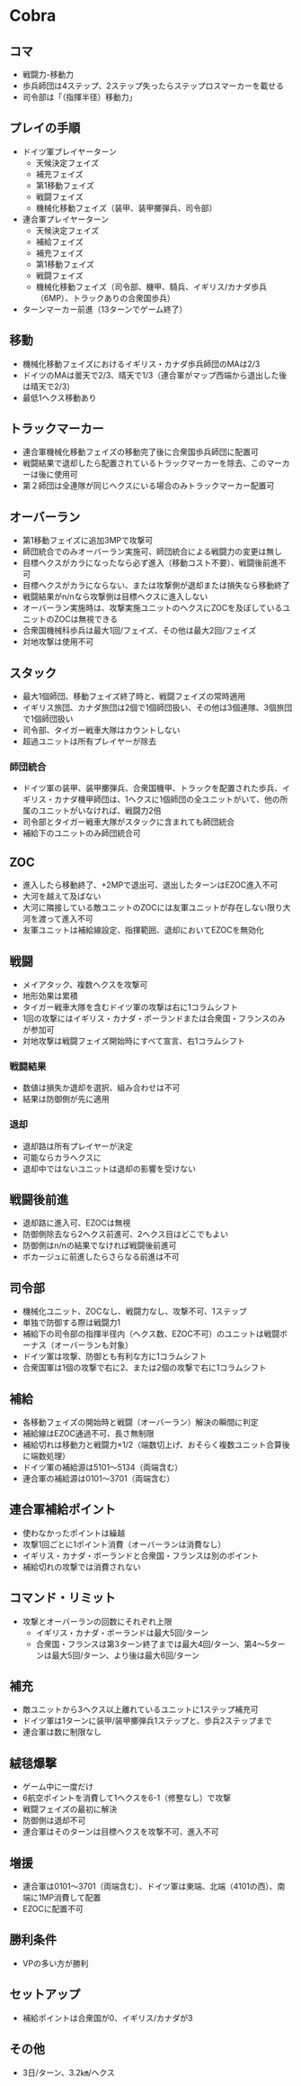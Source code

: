 # Cobra

## コマ
- 戦闘力-移動力
- 歩兵師団は4ステップ、2ステップ失ったらステップロスマーカーを載せる
- 司令部は「（指揮半径）移動力」

## プレイの手順
- ドイツ軍プレイヤーターン
  - 天候決定フェイズ
  - 補充フェイズ
  - 第1移動フェイズ
  - 戦闘フェイズ
  - 機械化移動フェイズ（装甲、装甲擲弾兵、司令部）
- 連合軍プレイヤーターン
  - 天候決定フェイズ
  - 補給フェイズ
  - 補充フェイズ
  - 第1移動フェイズ
  - 戦闘フェイズ
  - 機械化移動フェイズ（司令部、機甲、騎兵、イギリス/カナダ歩兵（6MP）、トラックありの合衆国歩兵）
- ターンマーカー前進（13ターンでゲーム終了）

## 移動
- 機械化移動フェイズにおけるイギリス・カナダ歩兵師団のMAは2/3
- ドイツのMAは曇天で2/3、晴天で1/3（連合軍がマップ西端から退出した後は晴天で2/3）
- 最低1ヘクス移動あり

## トラックマーカー
- 連合軍機械化移動フェイズの移動完了後に合衆国歩兵師団に配置可
- 戦闘結果で退却したら配置されているトラックマーカーを除去、このマーカーは後に使用可
- 第２師団は全連隊が同じヘクスにいる場合のみトラックマーカー配置可

## オーバーラン
- 第1移動フェイズに追加3MPで攻撃可
- 師団統合でのみオーバーラン実施可、師団統合による戦闘力の変更は無し
- 目標ヘクスがカラになったなら必ず進入（移動コスト不要）、戦闘後前進不可
- 目標ヘクスがカラにならない、または攻撃側が退却または損失なら移動終了
- 戦闘結果がn/nなら攻撃側は目標ヘクスに進入しない
- オーバーラン実施時は、攻撃実施ユニットのヘクスにZOCを及ぼしているユニットのZOCは無視できる
- 合衆国機械科歩兵は最大1回/フェイズ、その他は最大2回/フェイズ
- 対地攻撃は使用不可

## スタック
- 最大1個師団、移動フェイズ終了時と、戦闘フェイズの常時適用
- イギリス旅団、カナダ旅団は2個で1個師団扱い、その他は3個連隊、3個旅団で1個師団扱い
- 司令部、タイガー戦車大隊はカウントしない
- 超過ユニットは所有プレイヤーが除去

### 師団統合
- ドイツ軍の装甲、装甲擲弾兵、合衆国機甲、トラックを配置された歩兵、イギリス・カナダ機甲師団は、1ヘクスに1個師団の全ユニットがいて、他の所属のユニットがいなければ、戦闘力2倍
- 司令部とタイガー戦車大隊がスタックに含まれても師団統合
- 補給下のユニットのみ師団統合可

## ZOC
- 進入したら移動終了、+2MPで退出可、退出したターンはEZOC進入不可
- 大河を越えて及ばない
- 大河に隣接している敵ユニットのZOCには友軍ユニットが存在しない限り大河を渡って進入不可
- 友軍ユニットは補給線設定、指揮範囲、退却においてEZOCを無効化

## 戦闘
- メイアタック、複数ヘクスを攻撃可
- 地形効果は累積
- タイガー戦車大隊を含むドイツ軍の攻撃は右に1コラムシフト
- 1回の攻撃にはイギリス・カナダ・ポーランドまたは合衆国・フランスのみが参加可
- 対地攻撃は戦闘フェイズ開始時にすべて宣言、右1コラムシフト

### 戦闘結果
- 数値は損失か退却を選択、組み合わせは不可
- 結果は防御側が先に適用

### 退却
- 退却路は所有プレイヤーが決定
- 可能ならカラヘクスに
- 退却中ではないユニットは退却の影響を受けない

## 戦闘後前進
- 退却路に進入可、EZOCは無視
- 防御側除去なら2ヘクス前進可、2ヘクス目はどこでもよい
- 防御側はn/nの結果でなければ戦闘後前進可
- ボカージュに前進したらさらなる前進は不可

## 司令部
- 機械化ユニット、ZOCなし、戦闘力なし、攻撃不可、1ステップ
- 単独で防御する際は戦闘力1
- 補給下の司令部の指揮半径内（ヘクス数、EZOC不可）のユニットは戦闘ボーナス（オーバーランも対象）
- ドイツ軍は攻撃、防御とも有利な方に1コラムシフト
- 合衆国軍は1個の攻撃で右に2、または2個の攻撃で右に1コラムシフト

## 補給
- 各移動フェイズの開始時と戦闘（オーバーラン）解決の瞬間に判定
- 補給線はEZOC通過不可、長さ無制限
- 補給切れは移動力と戦闘力×1/2（端数切上げ、おそらく複数ユニット合算後に端数処理）
- ドイツ軍の補給源は5101〜5134（両端含む）
- 連合軍の補給源は0101〜3701（両端含む）

## 連合軍補給ポイント
- 使わなかったポイントは繰越
- 攻撃1回ごとに1ポイント消費（オーバーランは消費なし）
- イギリス・カナダ・ポーランドと合衆国・フランスは別のポイント
- 補給切れの攻撃では消費されない

## コマンド・リミット
- 攻撃とオーバーランの回数にそれぞれ上限
  - イギリス・カナダ・ポーランドは最大5回/ターン
  - 合衆国・フランスは第3ターン終了までは最大4回/ターン、第4〜5ターンは最大5回/ターン、より後は最大6回/ターン

## 補充
- 敵ユニットから3ヘクス以上離れているユニットに1ステップ補充可
- ドイツ軍は1ターンに装甲/装甲擲弾兵1ステップと、歩兵2ステップまで
- 連合軍は数に制限なし

## 絨毯爆撃
- ゲーム中に一度だけ
- 6航空ポイントを消費して1ヘクスを6-1（修整なし）で攻撃
- 戦闘フェイズの最初に解決
- 防御側は退却不可
- 連合軍はそのターンは目標ヘクスを攻撃不可、進入不可

## 増援
- 連合軍は0101〜3701（両端含む）、ドイツ軍は東端、北端（4101の西）、南端に1MP消費して配置
- EZOCに配置不可

## 勝利条件
- VPの多い方が勝利

## セットアップ
- 補給ポイントは合衆国が0、イギリス/カナダが3

## その他
- 3日/ターン、3.2㎞/ヘクス
